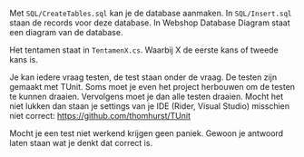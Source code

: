Met `SQL/CreateTables.sql` kan je de database aanmaken.
In `SQL/Insert.sql` staan de records voor deze database.
In Webshop Database Diagram staat een diagram van de database.

Het tentamen staat in `TentamenX.cs`. Waarbij X de eerste kans of tweede kans is. 

Je kan iedere vraag testen, de test staan onder de vraag.
De testen zijn gemaakt met TUnit. 
Soms moet je even het project herbouwen om de testen te kunnen draaien. 
Vervolgens moet je dan alle testen draaien. 
Mocht het niet lukken dan staan je settings van je IDE (Rider, Visual Studio) misschien niet correct:
https://github.com/thomhurst/TUnit

Mocht je een test niet werkend krijgen geen paniek. 
Gewoon je antwoord laten staan wat je denkt dat correct is. 
